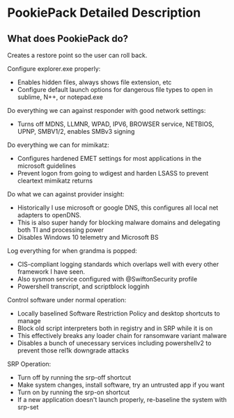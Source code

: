 # PookiePack Detailed Description

## What does PookiePack do?

Creates a restore point so the user can roll back.

Configure explorer.exe properly: 
* Enables hidden files, always shows file extension, etc
* Configure default launch options for dangerous file types to open in sublime, N++, or notepad.exe

Do everything we can against responder with good network settings: 
* Turns off MDNS, LLMNR, WPAD, IPV6, BROWSER service, NETBIOS, UPNP, SMBV1/2, enables SMBv3 signing

Do everything we can for mimikatz:
* Configures hardened EMET settings for most applications in the microsoft guidelines 
* Prevent logon from going to wdigest and harden LSASS to prevent cleartext mimikatz returns

Do what we can against provider insight:
* Historically I use microsoft or google DNS, this configures all local net adapters to openDNS.
* This is also super handy for blocking malware domains and delegating both TI and processing power
* Disables Windows 10 telemetry and Microsoft BS

Log everything for when grandma is popped:
* CIS-compliant logging standards which overlaps well with every other framework I have seen.
* Also sysmon service configured with @SwiftonSecurity profile
* Powershell transcript, and scriptblock logginh

Control software under normal operation:
* Locally baselined Software Restriction Policy and desktop shortcuts to manage
* Block old script interpreters both in registry and in SRP while it is on
* This effectively breaks any loader chain for ransomware variant malware
* Disables a bunch of unecessary services including powershellv2 to prevent those rel1k downgrade attacks

SRP Operation:
* Turn off by running the srp-off shortcut
* Make system changes, install software, try an untrusted app if you want
* Turn on by running the srp-on shortcut
* If a new application doesn't launch properly, re-baseline the system with srp-set
